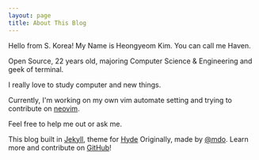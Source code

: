 ```yaml
---
layout: page
title: About This Blog
---
```



<p class="message">
  Hello from S. Korea! My Name is Heongyeom Kim. You can call me Haven.
</p>

Open Source, 22 years old, majoring Computer Science & Engineering and geek of terminal.

I really love to study computer and new things.

Currently, I'm working on my own vim automate setting and trying to contribute on [neovim](https://github.com/neovim/neovim).

Feel free to help me out or ask me.


This blog built in [Jekyll](http://jekyllrb.com), theme for [Hyde](http://hyde.getpoole.com)
Originally, made by [@mdo](https://twitter.com/mdo).
Learn more and contribute on [GitHub](https://github.com/poole)!
